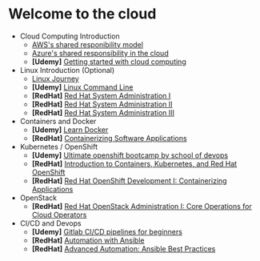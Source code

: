 # Welcome to the cloud

- Cloud Computing Introduction
  - [AWS's shared responibility model](https://aws.amazon.com/compliance/shared-responsibility-model/)
  - [Azure's shared responsibility in the cloud](https://docs.microsoft.com/en-us/azure/security/fundamentals/shared-responsibility)
  - **[Udemy]** [Getting started with cloud computing](https://www.udemy.com/course/getting-started-with-cloud-computing-level-1/)
- Linux Introduction (Optional)
  - [Linux Journey](https://linuxjourney.com/)
  - **[Udemy]** [Linux Command Line](https://www.udemy.com/course/linux-command-line-volume1/) 
  - **[RedHat]**  [Red Hat System Administration I](https://rol.redhat.com/rol/app/courses/rh124-8.0/pages/pr01) 
  - **[RedHat]**  [Red Hat System Administration II](https://rol.redhat.com/rol/app/courses/rh134-8.0/pages/pr01) 
  - **[RedHat]**  [Red Hat System Administration III](https://rol.redhat.com/rol/app/courses/rh254-7/pages/ch10s06) 
- Containers and Docker
  - **[Udemy]** [Learn Docker](https://www.udemy.com/course/learn-docker/)
  - **[RedHat]** [Containerizing Software Applications](https://rol.redhat.com/rol/app/courses/do276-7.2/pages/ch01)
- Kubernetes / OpenShift
  - **[Udemy]** [Ultimate openshift bootcamp by school of devops](https://www.udemy.com/course/ultimate-openshift-bootcamp-by-school-of-devops/)
  - **[RedHat]** [Introduction to Containers, Kubernetes, and Red Hat OpenShift](https://rol.redhat.com/rol/app/courses/do180-4.2/pages/pr01)
  - **[RedHat]** [Red Hat OpenShift Development I: Containerizing Applications](https://rol.redhat.com/rol/app/courses/do288-4.2/pages/pr01)
- OpenStack
  - **[RedHat]** [Red Hat OpenStack Administration I: Core Operations for Cloud Operators](https://rol.redhat.com/rol/app/courses/cl110-13.0/pages/pr01)
- CI/CD and Devops
  - **[Udemy]** [Gitlab CI/CD pipelines for beginners](https://www.udemy.com/course/gitlab-ci-pipelines-ci-cd-and-devops-for-beginners/)
  - **[RedHat]** [Automation with Ansible](https://rol.redhat.com/rol/app/courses/do407-2.7/pages/pr01)
  - **[RedHat]** [Advanced Automation: Ansible Best Practices](https://rol.redhat.com/rol/app/courses/do447-2.8/pages/pr01)